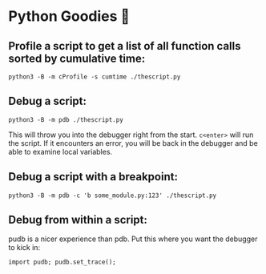 # Python Goodies 🐍

## Profile a script to get a list of all function calls sorted by cumulative time:
```
python3 -B -m cProfile -s cumtime ./thescript.py
```

## Debug a script:
```
python3 -B -m pdb ./thescript.py
```
This will throw you into the debugger right from the start.
`c<enter>` will run the script.
If it encounters an error, you will be back in the debugger and be able to examine local variables.

## Debug a script with a breakpoint:
```
python3 -B -m pdb -c 'b some_module.py:123' ./thescript.py
```

## Debug from within a script:
pudb is a nicer experience than pdb.
Put this where you want the debugger to kick in:
```
import pudb; pudb.set_trace();
```
